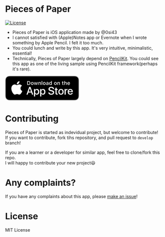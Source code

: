 # Pieces of Paper
[![License](https://img.shields.io/github/license/0si43/LikePaper)](https://github.com/0si43/LikePaper/blob/master/LICENSE.md)

- Pieces of Paper is iOS application made by @0si43  
- I cannot satisfied with (Apple)Notes app or Evernote when I wrote something by Apple Pencil. I felt it too much. 
- You could lunch and write by this app. It's very intuitive, minimalistic, essential!
- Technically, Pieces of Paper largely depend on [PencilKit](https://developer.apple.com/documentation/pencilkit). You could see this app as one of the living sample using PencilKit framework(perhaps it's rare). 

[![Download_on_the_App_Store_Badge](./docs/Download_on_the_App_Store_Badge.svg)](https://apps.apple.com/jp/app/like-a-paper/id1511690088#?platform=ipad)

# Contributing
Pieces of Paper is started as indevidual project, but welcome to contribute!  
If you want to contribute, fork tihs repository, and pull request to `develop` branch!

If you are a learner or a developer for similar app, feel free to clone/fork this repo.  
I will happy to contribute your new project😃

# Any complaints?
If you have any complaints about this app, please [make an issue](https://github.com/0si43/LikePaper/issues/new)!  

# License
MIT License  
